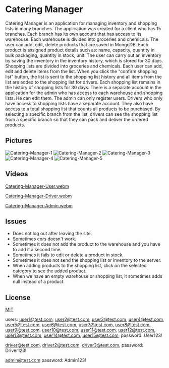 # Catering Manager
Catering Manager is an application for managing inventory and shopping lists in many branches.
The application was created for a client who has 15 branches.
Each branch has its own account that has access to its warehouse. Each warehouse is divided into groceries and chemicals. The user can add, edit, delete products that are saved in MongoDB. Each product is assigned product details such as: name, capacity, quantity in bulk packaging, quantity in stock, unit.
The user can carry out an inventory by saving the inventory in the inventory history, which is stored for 30 days.
Shopping lists are divided into groceries and chemicals. Each user can add, edit and delete items from the list. When you click the "confirm shopping list" button, the list is sent to the shopping list history and all items from the list are added to the shopping list for drivers.
Each shopping list remains in the history of shopping lists for 30 days.
There is a separate account in the application for the admin who has access to each warehouse and shopping lists. He can edit them. The admin can only register users.
Drivers who only have access to shopping lists have a separate account. They also have access to a total shopping list that counts all products to be purchased. By selecting a specific branch from the list, drivers can see the shopping list from a specific branch so that they can pack and deliver the ordered products.


## Pictures
![Catering-Manager-1](https://user-images.githubusercontent.com/99488939/236166754-74420519-2d3b-4df0-930a-3fd12f642825.png)
![Catering-Manager-2](https://user-images.githubusercontent.com/99488939/236166806-a1849bf7-296c-4972-b906-9db0b17fcea1.png)
![Catering-Manager-3](https://user-images.githubusercontent.com/99488939/236166817-fbd44139-98ba-445a-89d9-2cdc3fa9de57.png)
![Catering-Manager-4](https://user-images.githubusercontent.com/99488939/236166882-0d03fb05-5e7e-4568-8671-a76e940f5d0c.png)
![Catering-Manager-5](https://user-images.githubusercontent.com/99488939/236166901-6f10b927-f9e4-4b5a-8a95-22138b0aaae2.png)

## Videos
[Catering-Manager-User.webm](https://user-images.githubusercontent.com/99488939/236165118-072ea2bb-8a84-4f8c-93e6-75d8232ab7ac.webm)

[Catering-Manager-Driver.webm](https://user-images.githubusercontent.com/99488939/236162711-418cb6c4-1e64-4f00-9d7c-11c88814939c.webm)

[Catering-Manager-Admin.webm](https://user-images.githubusercontent.com/99488939/236162741-44644fec-ec4f-4493-a0b9-c24b05d96418.webm)

## Issues

- Does not log out after leaving the site.
- Sometimes cors doesn't work.
- Sometimes it does not add the product to the warehouse and you have to add it a second time.
- Sometimes it fails to edit or delete a product in stock.
- Sometimes it does not send the shopping list or inventory to the server.
- When adding products to the shopping list, click on the selected category to see the added product.
- When we have an empty warehouse or shopping list, it sometimes adds null instead of a product.

## License

[MIT](https://choosealicense.com/licenses/mit/)




users:
user1@test.com,
user2@test.com,
user3@test.com,
user4@test.com,
user5@test.com,
user6@test.com,
user7@test.com,
user8@test.com,
user9@test.com,
user10@test.com,
user11@test.com,
user12@test.com,
user13@test.com,
user14@test.com,
user15@test.com,
password:
User123!

driver@test.com,
driver2@test.com,
driver3@test.com,
password:
Driver123!

admin@test.com
password:
Admin123!
